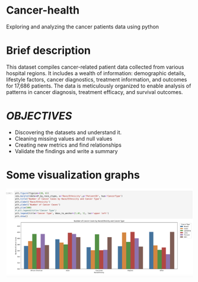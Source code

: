 # Cancer-health
Exploring and analyzing the cancer patients data using python

# Brief description
This dataset compiles cancer-related patient data collected from various hospital regions. It includes a wealth of information: demographic details, lifestyle factors, cancer diagnostics, treatment information, and outcomes for 17,686 patients. The data is meticulously organized to enable analysis of patterns in cancer diagnosis, treatment efficacy, and survival outcomes.

 # *OBJECTIVES*
* Discovering the datasets and understand it.
* Cleaning missing values and null values
* Creating new metrics and find relationships
* Validate the findings and write a summary


# Some visualization graphs 
![My Project Logo](img/1.png)





